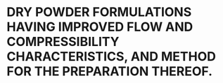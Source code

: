 # DRY POWDER FORMULATIONS HAVING IMPROVED FLOW AND COMPRESSIBILITY CHARACTERISTICS, AND METHOD FOR THE PREPARATION THEREOF.